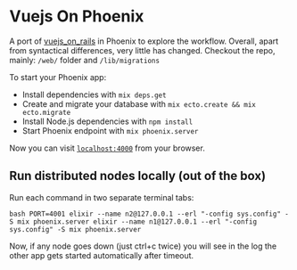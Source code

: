 # Vuejs On Phoenix

A port of [vuejs_on_rails](https://github.com/gauravtiwari/vuejs_on_rails) in Phoenix to explore the workflow. Overall, apart from syntactical differences, very little has changed. Checkout the repo, mainly: `/web/` folder and `/lib/migrations`

To start your Phoenix app:

  * Install dependencies with `mix deps.get`
  * Create and migrate your database with `mix ecto.create && mix ecto.migrate`
  * Install Node.js dependencies with `npm install`
  * Start Phoenix endpoint with `mix phoenix.server`

Now you can visit [`localhost:4000`](http://localhost:4000) from your browser.

## Run distributed nodes locally (out of the box)

Run each command in two separate terminal tabs:

`bash
PORT=4001 elixir --name n2@127.0.0.1 --erl "-config sys.config" -S mix phoenix.server
elixir --name n1@127.0.0.1 --erl "-config sys.config" -S mix phoenix.server
`

Now, if any node goes down (just ctrl+c twice) you will see in the log the other app gets started automatically after timeout.
